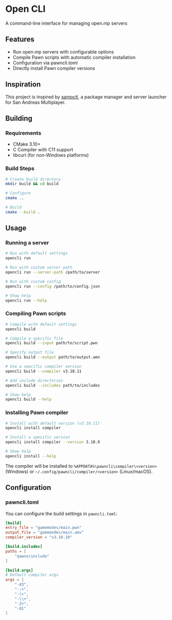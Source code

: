 # Open CLI

A command-line interface for managing open.mp servers

## Features

- Run open.mp servers with configurable options
- Compile Pawn scripts with automatic compiler installation
- Configuration via pawncli.toml
- Directly install Pawn compiler versions

## Inspiration

This project is inspired by [sampctl](https://github.com/southclaws/sampctl), a package manager and server launcher for San Andreas Multiplayer.

## Building

### Requirements

- CMake 3.10+
- C Compiler with C11 support
- libcurl (for non-Windows platforms)

### Build Steps

```bash
# Create build directory
mkdir build && cd build

# Configure
cmake ..

# Build
cmake --build .
```

## Usage

### Running a server

```bash
# Run with default settings
opencli run

# Run with custom server path
opencli run --server-path /path/to/server

# Run with custom config
opencli run --config /path/to/config.json

# Show help
opencli run --help
```

### Compiling Pawn scripts

```bash
# Compile with default settings
opencli build

# Compile a specific file
opencli build --input path/to/script.pwn

# Specify output file
opencli build --output path/to/output.amx

# Use a specific compiler version
opencli build --compiler v3.10.11

# Add include directories
opencli build --includes path/to/includes

# Show help
opencli build --help
```

### Installing Pawn compiler

```bash
# Install with default version (v3.10.11)
opencli install compiler

# Install a specific version
opencli install compiler --version 3.10.9

# Show help
opencli install --help
```

The compiler will be installed to `%APPDATA%\pawncli\compiler\<version>` (Windows) or `~/.config/pawncli/compiler/<version>` (Linux/macOS).

## Configuration

### pawncli.toml

You can configure the build settings in `pawncli.toml`:

```toml
[build]
entry_file = "gamemodes/main.pwn"
output_file = "gamemodes/main.amx"
compiler_version = "v3.10.10"

[build.includes]
paths = [
    "qawno/include"
]

[build.args]
# Default compiler args
args = [
    "-d3",
    "-;+",
    "-(+",
    "-\\+",
    "-Z+",
    "-O1"
]
``` 
